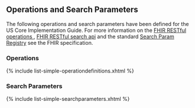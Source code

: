 
## Operations and Search Parameters

The following operations and search parameters have been defined for the US Core Implementation Guide.  For more information on the [FHIR RESTful operations ]({{site.data.fhir.path}}/operations.html), [FHIR RESTful search api]({{site.data.fhir.path}}/search.html) and the standard [Search Param Registry]({{site.data.fhir.path}}/searchparameter-registry.html) see the FHIR specification.

### Operations

{% include list-simple-operationdefinitions.xhtml %}

### Search Parameters

{% include list-simple-searchparameters.xhtml %}
